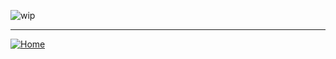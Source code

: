 ![wip](http://files.softicons.com/download/system-icons/nano-icon-set-by-freeman/png/128/Folder%20-%20Work%20in%20Progress.png)

***
[![Home][img_home]][href_home]

<!-- Definizione dei link -->
[img_home]: <http://files.softicons.com/download/toolbar-icons/soft-icons-by-lokas-software/png/48x48/0007-home.png>
[href_home]: <https://groppedev.github.io/java-getting-started/>
[img_lesson]: <http://files.softicons.com/download/toolbar-icons/ravenna-3d-icons-by-double-j-design/png/48x48/Books.png>
[img_lesson1]: <https://groppedev.github.io/java-getting-started/src/main/java/it/groppedev/lesson1/>
[img_lesson2]: <https://groppedev.github.io/java-getting-started/src/main/java/it/groppedev/lesson2/>
[img_lesson3]: <https://groppedev.github.io/java-getting-started/src/main/java/it/groppedev/lesson3/>
